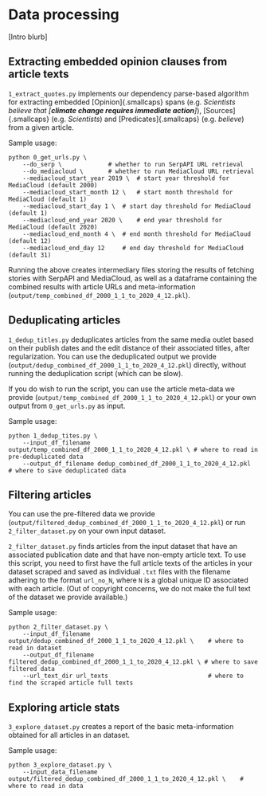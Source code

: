 # Data processing

[Intro blurb] 

## Extracting embedded opinion clauses from article texts

`1_extract_quotes.py` implements our dependency parse-based algorithm for extracting embedded [Opinion]{.smallcaps} spans (e.g. *Scientists believe that [**climate change requires immediate action**]*), [Sources]{.smallcaps} (e.g. *Scientists*) and [Predicates]{.smallcaps} (e.g. *believe*) from a given article. 

Sample usage:

```
python 0_get_urls.py \
	--do_serp \ 			# whether to run SerpAPI URL retrieval
	--do_mediacloud \		# whether to run MediaCloud URL retrieval
	--mediacloud_start_year 2019 \ 	# start year threshold for MediaCloud (default 2000)
	--mediacloud_start_month 12 \	# start month threshold for MediaCloud (default 1)
	--mediacloud_start_day 1 \	# start day threshold for MediaCloud (default 1)
	--mediacloud_end_year 2020 \	# end year threshold for MediaCloud (default 2020)
	--mediacloud_end_month 4 \	# end month threshold for MediaCloud (default 12)
	--mediacloud_end_day 12		# end day threshold for MediaCloud (default 31)
```

Running the above creates intermediary files storing the results of fetching stories with SerpAPI and MediaCloud, as well as a dataframe containing the combined results with article URLs and meta-information (`output/temp_combined_df_2000_1_1_to_2020_4_12.pkl`).

## Deduplicating articles

`1_dedup_titles.py` deduplicates articles from the same media outlet based on their publish dates and the edit distance of their associated titles, after regularization. You can use the deduplicated output we provide (`output/dedup_combined_df_2000_1_1_to_2020_4_12.pkl`) directly, without running the deduplication script (which can be slow). 

If you do wish to run the script, you can use the article meta-data we provide (`output/temp_combined_df_2000_1_1_to_2020_4_12.pkl`) or your own output from `0_get_urls.py` as input. 

Sample usage:
```
python 1_dedup_tites.py \
	--input_df_filename output/temp_combined_df_2000_1_1_to_2020_4_12.pkl \	# where to read in pre-deduplicated data
	--output_df_filename dedup_combined_df_2000_1_1_to_2020_4_12.pkl	# where to save deduplicated data
```

## Filtering articles

You can use the pre-filtered data we provide (`output/filtered_dedup_combined_df_2000_1_1_to_2020_4_12.pkl`) or run `2_filter_dataset.py` on your own input dataset.

`2_filter_dataset.py` finds articles from the input dataset that have an associated publication date and that have non-empty article text. To use this script, you need to first have the full article texts of the articles in your dataset scraped and saved as individual `.txt` files with the filename adhering to the format `url_no_N`, where `N` is a global unique ID associated with each article. (Out of copyright concerns, we do not make the full text of the dataset we provide available.) 

Sample usage:
```
python 2_filter_dataset.py \
	--input_df_filename output/dedup_combined_df_2000_1_1_to_2020_4_12.pkl \	# where to read in dataset
	--output_df_filename filtered_dedup_combined_df_2000_1_1_to_2020_4_12.pkl \	# where to save filtered data
	--url_text_dir url_texts 							# where to find the scraped article full texts
```

## Exploring article stats

`3_explore_dataset.py` creates a report of the basic meta-information obtained for all articles in an dataset.

Sample usage:
```
python 3_explore_dataset.py \
	--input_data_filename  output/filtered_dedup_combined_df_2000_1_1_to_2020_4_12.pkl \	# where to read in data
```